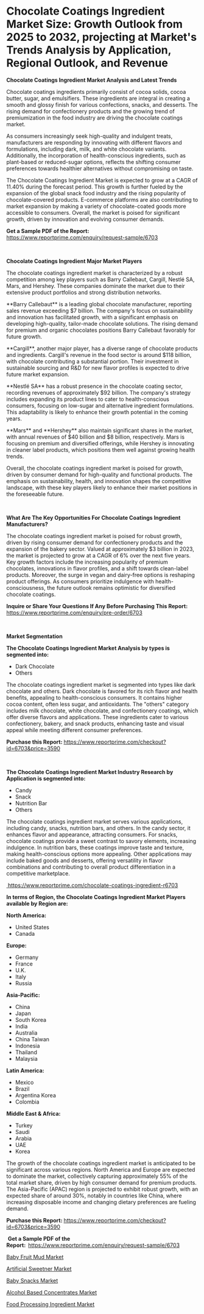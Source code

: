 <p><h1>Chocolate Coatings Ingredient Market Size: Growth Outlook from 2025 to 2032, projecting at Market's Trends Analysis by Application, Regional Outlook, and Revenue</h1></p><p><strong>Chocolate Coatings Ingredient Market Analysis and Latest Trends</strong></p>
<p><p>Chocolate coatings ingredients primarily consist of cocoa solids, cocoa butter, sugar, and emulsifiers. These ingredients are integral in creating a smooth and glossy finish for various confections, snacks, and desserts. The rising demand for confectionery products and the growing trend of premiumization in the food industry are driving the chocolate coatings market. </p><p>As consumers increasingly seek high-quality and indulgent treats, manufacturers are responding by innovating with different flavors and formulations, including dark, milk, and white chocolate variants. Additionally, the incorporation of health-conscious ingredients, such as plant-based or reduced-sugar options, reflects the shifting consumer preferences towards healthier alternatives without compromising on taste.</p><p>The Chocolate Coatings Ingredient Market is expected to grow at a CAGR of 11.40% during the forecast period. This growth is further fueled by the expansion of the global snack food industry and the rising popularity of chocolate-covered products. E-commerce platforms are also contributing to market expansion by making a variety of chocolate-coated goods more accessible to consumers. Overall, the market is poised for significant growth, driven by innovation and evolving consumer demands.</p></p>
<p><strong>Get a Sample PDF of the Report:&nbsp;</strong> <a href="https://www.reportprime.com/enquiry/request-sample/6703?utm_campaign=10&utm_medium=2&utm_source=Github&utm_content=ia&utm_term=19032025&utm_id=chocolate-coatings-ingredient">https://www.reportprime.com/enquiry/request-sample/6703</a></p>
<p>&nbsp;</p>
<p><strong>Chocolate Coatings Ingredient Major Market Players</strong></p>
<p><p>The chocolate coatings ingredient market is characterized by a robust competition among key players such as Barry Callebaut, Cargill, Nestlé SA, Mars, and Hershey. These companies dominate the market due to their extensive product portfolios and strong distribution networks.</p><p>**Barry Callebaut** is a leading global chocolate manufacturer, reporting sales revenue exceeding $7 billion. The company's focus on sustainability and innovation has facilitated growth, with a significant emphasis on developing high-quality, tailor-made chocolate solutions. The rising demand for premium and organic chocolates positions Barry Callebaut favorably for future growth.</p><p>**Cargill**, another major player, has a diverse range of chocolate products and ingredients. Cargill's revenue in the food sector is around $118 billion, with chocolate contributing a substantial portion. Their investment in sustainable sourcing and R&D for new flavor profiles is expected to drive future market expansion.</p><p>**Nestlé SA** has a robust presence in the chocolate coating sector, recording revenues of approximately $92 billion. The company's strategy includes expanding its product lines to cater to health-conscious consumers, focusing on low-sugar and alternative ingredient formulations. This adaptability is likely to enhance their growth potential in the coming years.</p><p>**Mars** and **Hershey** also maintain significant shares in the market, with annual revenues of $40 billion and $8 billion, respectively. Mars is focusing on premium and diversified offerings, while Hershey is innovating in cleaner label products, which positions them well against growing health trends.</p><p>Overall, the chocolate coatings ingredient market is poised for growth, driven by consumer demand for high-quality and functional products. The emphasis on sustainability, health, and innovation shapes the competitive landscape, with these key players likely to enhance their market positions in the foreseeable future.</p></p>
<p>&nbsp;</p>
<p><strong>What Are The Key Opportunities For Chocolate Coatings Ingredient Manufacturers?</strong></p>
<p><p>The chocolate coatings ingredient market is poised for robust growth, driven by rising consumer demand for confectionery products and the expansion of the bakery sector. Valued at approximately $3 billion in 2023, the market is projected to grow at a CAGR of 6% over the next five years. Key growth factors include the increasing popularity of premium chocolates, innovations in flavor profiles, and a shift towards clean-label products. Moreover, the surge in vegan and dairy-free options is reshaping product offerings. As consumers prioritize indulgence with health-consciousness, the future outlook remains optimistic for diversified chocolate coatings.</p></p>
<p><strong>Inquire or Share Your Questions If Any Before Purchasing This Report:</strong> <a href="https://www.reportprime.com/enquiry/pre-order/6703?utm_campaign=10&utm_medium=2&utm_source=Github&utm_content=ia&utm_term=19032025&utm_id=chocolate-coatings-ingredient">https://www.reportprime.com/enquiry/pre-order/6703</a></p>
<p>&nbsp;</p>
<p><strong>Market Segmentation</strong></p>
<p><strong>The Chocolate Coatings Ingredient Market Analysis by types is segmented into:</strong></p>
<p><ul><li>Dark Chocolate</li><li>Others</li></ul></p>
<p><p>The chocolate coatings ingredient market is segmented into types like dark chocolate and others. Dark chocolate is favored for its rich flavor and health benefits, appealing to health-conscious consumers. It contains higher cocoa content, often less sugar, and antioxidants. The "others" category includes milk chocolate, white chocolate, and confectionery coatings, which offer diverse flavors and applications. These ingredients cater to various confectionery, bakery, and snack products, enhancing taste and visual appeal while meeting different consumer preferences.</p></p>
<p><strong>Purchase this Report:&nbsp;</strong><a href="https://www.reportprime.com/checkout?id=6703&price=3590&utm_campaign=10&utm_medium=2&utm_source=Github&utm_content=ia&utm_term=19032025&utm_id=chocolate-coatings-ingredient">https://www.reportprime.com/checkout?id=6703&price=3590</a></p>
<p>&nbsp;</p>
<p><strong>The Chocolate Coatings Ingredient Market Industry Research by Application is segmented into:</strong></p>
<p><ul><li>Candy</li><li>Snack</li><li>Nutrition Bar</li><li>Others</li></ul></p>
<p><p>The chocolate coatings ingredient market serves various applications, including candy, snacks, nutrition bars, and others. In the candy sector, it enhances flavor and appearance, attracting consumers. For snacks, chocolate coatings provide a sweet contrast to savory elements, increasing indulgence. In nutrition bars, these coatings improve taste and texture, making health-conscious options more appealing. Other applications may include baked goods and desserts, offering versatility in flavor combinations and contributing to overall product differentiation in a competitive marketplace.</p></p>
<p><a href="https://www.reportprime.com/chocolate-coatings-ingredient-r6703?utm_campaign=10&utm_medium=2&utm_source=Github&utm_content=ia&utm_term=19032025&utm_id=chocolate-coatings-ingredient">&nbsp;https://www.reportprime.com/chocolate-coatings-ingredient-r6703</a></p>
<p><strong>In terms of Region, the Chocolate Coatings Ingredient Market Players available by Region are:</strong></p>
<p>
    <p> <strong> North America: </strong>
        <ul>
            <li>United States</li>
            <li>Canada</li>
        </ul>
        </p> 
    <p> <strong> Europe: </strong>
        <ul>
            <li>Germany</li>
            <li>France</li>
            <li>U.K.</li>
            <li>Italy</li>
            <li>Russia</li>
        </ul>
        </p> 
    <p> <strong> Asia-Pacific: </strong>
        <ul>
            <li>China</li>
            <li>Japan</li>
            <li>South Korea</li>
            <li>India</li>
            <li>Australia</li>
            <li>China Taiwan</li>
            <li>Indonesia</li>
            <li>Thailand</li>
            <li>Malaysia</li>
        </ul>
        </p> 
    <p> <strong> Latin America: </strong>
        <ul>
            <li>Mexico</li>
            <li>Brazil</li>
            <li>Argentina Korea</li>
            <li>Colombia</li>
        </ul>
        </p> 
    <p> <strong> Middle East & Africa: </strong>
        <ul>
            <li>Turkey</li>
            <li>Saudi</li>
            <li>Arabia</li>
            <li>UAE</li>
            <li>Korea</li>
        </ul>
    </p>
    </p>
<p><p>The growth of the chocolate coatings ingredient market is anticipated to be significant across various regions. North America and Europe are expected to dominate the market, collectively capturing approximately 55% of the total market share, driven by high consumer demand for premium products. The Asia-Pacific (APAC) region is projected to exhibit robust growth, with an expected share of around 30%, notably in countries like China, where increasing disposable income and changing dietary preferences are fueling demand.</p></p>
<p><strong>Purchase this Report: </strong><a href="https://www.reportprime.com/checkout?id=6703&price=3590&utm_campaign=10&utm_medium=2&utm_source=Github&utm_content=ia&utm_term=19032025&utm_id=chocolate-coatings-ingredient">https://www.reportprime.com/checkout?id=6703&price=3590</a></p>
<p>&nbsp;<strong>Get a Sample PDF of the Report:&nbsp;&nbsp;</strong><a href="https://www.reportprime.com/enquiry/request-sample/6703?utm_campaign=10&utm_medium=2&utm_source=Github&utm_content=ia&utm_term=19032025&utm_id=chocolate-coatings-ingredient">https://www.reportprime.com/enquiry/request-sample/6703</a></p>
<p><strong></strong></p>
<p><p><a href="https://github.com/jemmysolin5k/Market-Research-Report-List-1/blob/main/baby-fruit-mud-market.md?utm_campaign=10&utm_medium=2&utm_source=Github&utm_content=ia&utm_term=19032025&utm_id=chocolate-coatings-ingredient">Baby Fruit Mud Market</a></p><p><a href="https://github.com/aoutefjovene00/Market-Research-Report-List-1/blob/main/artificial-sweetner-market.md?utm_campaign=10&utm_medium=2&utm_source=Github&utm_content=ia&utm_term=19032025&utm_id=chocolate-coatings-ingredient">Artificial Sweetner Market</a></p><p><a href="https://github.com/rubiogruis0p/Market-Research-Report-List-1/blob/main/baby-snacks-market.md?utm_campaign=10&utm_medium=2&utm_source=Github&utm_content=ia&utm_term=19032025&utm_id=chocolate-coatings-ingredient">Baby Snacks Market</a></p><p><a href="https://github.com/chlihakwatsi/Market-Research-Report-List-1/blob/main/alcohol-based-concentrates-market.md?utm_campaign=10&utm_medium=2&utm_source=Github&utm_content=ia&utm_term=19032025&utm_id=chocolate-coatings-ingredient">Alcohol Based Concentrates Market</a></p><p><a href="https://github.com/sokurgleyde/Market-Research-Report-List-1/blob/main/food-processing-ingredient-market.md?utm_campaign=10&utm_medium=2&utm_source=Github&utm_content=ia&utm_term=19032025&utm_id=chocolate-coatings-ingredient">Food Processing Ingredient Market</a></p></p>
